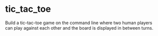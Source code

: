 # tic_tac_toe

Build a tic-tac-toe game on the command line where two human players can play against each other and the board is displayed in between turns.
